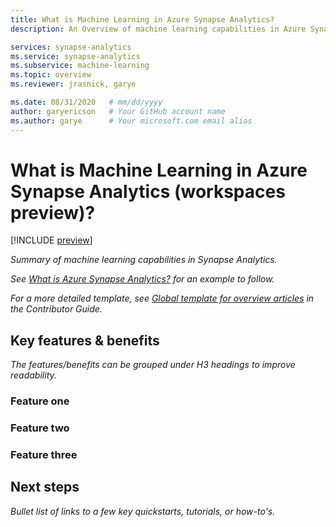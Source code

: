 ```yaml
---
title: What is Machine Learning in Azure Synapse Analytics? 
description: An Overview of machine learning capabilities in Azure Synapse Analytics.

services: synapse-analytics 
ms.service: synapse-analytics 
ms.subservice: machine-learning
ms.topic: overview 
ms.reviewer: jrasnick, garye

ms.date: 08/31/2020   # mm/dd/yyyy
author: garyericson   # Your GitHub account name 
ms.author: garye      # Your microsoft.com email alias
---
```


# What is Machine Learning in Azure Synapse Analytics (workspaces preview)?

[!INCLUDE [preview](../includes/note-preview.md)]

*Summary of machine learning capabilities in Synapse Analytics.*

*See [What is Azure Synapse Analytics?](../overview-what-is.md) for an example to follow.*

*For a more detailed template, see [Global template for overview articles](https://review.docs.microsoft.com/help/contribute/global-overview-template?branch=master) in the Contributor Guide.*

## Key features & benefits

*The features/benefits can be grouped under H3 headings to improve readability.*

### Feature one

### Feature two

### Feature three

## Next steps

*Bullet list of links to a few key quickstarts, tutorials, or how-to's.*

